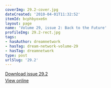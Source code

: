 ```yaml
---
coverImg: 29.2-cover.jpg
dateCreated: '2010-04-01T11:32:52'
itemId: bcphbyoxe6n
layout: page
name: 'Volume 29, issue 2: Back to the Future'
profileImg: 29.2-rect.jpg
tags:
- hasAuthor: dreamnetwork
- hasTag: dream-network-volume-29
- hasTag: dreamnetwork
type: post
urlSlug: '29.2'
---
```

<p style="margin-block-end: 5px; margin-block-start: 5px;"><a href="../files/pdfs/Volume_29/29.2_back_to_the_future.pdf" download="">Download issue 29.2</a></p><p style="margin-block-end: 5px; margin-block-start: 5px;"><a href="../files/pdfs/Volume_29/29.2_back_to_the_future.pdf">View online</a></p>